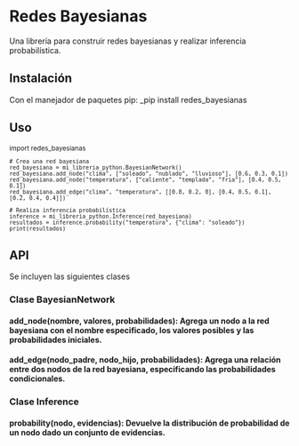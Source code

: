 # Redes Bayesianas

Una librería para construir redes bayesianas y realizar inferencia probabilística.

## Instalación

Con el manejador de paquetes pip:
\_pip install redes_bayesianas

## Uso

<sub> 
    import redes_bayesianas

    # Crea una red bayesiana
    red_bayesiana = mi_libreria_python.BayesianNetwork()
    red_bayesiana.add_node("clima", ["soleado", "nublado", "lluvioso"], [0.6, 0.3, 0.1])
    red_bayesiana.add_node("temperatura", ["caliente", "templada", "fria"], [0.4, 0.5, 0.1])
    red_bayesiana.add_edge("clima", "temperatura", [[0.8, 0.2, 0], [0.4, 0.5, 0.1], [0.2, 0.4, 0.4]])

    # Realiza inferencia probabilística
    inference = mi_libreria_python.Inference(red_bayesiana)
    resultados = inference.probability("temperatura", {"clima": "soleado"})
    print(resultados)

</sub>

## API

Se incluyen las siguientes clases

### Clase BayesianNetwork

#### add_node(nombre, valores, probabilidades): Agrega un nodo a la red bayesiana con el nombre especificado, los valores posibles y las probabilidades iniciales.

#### add_edge(nodo_padre, nodo_hijo, probabilidades): Agrega una relación entre dos nodos de la red bayesiana, especificando las probabilidades condicionales.

### Clase Inference

#### probability(nodo, evidencias): Devuelve la distribución de probabilidad de un nodo dado un conjunto de evidencias.
